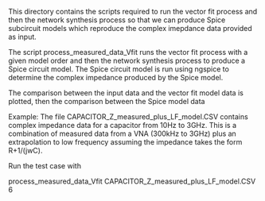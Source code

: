 This directory contains the scripts required to run the vector fit process
and then the network synthesis process so that we can produce Spice subcircuit
models which reproduce the complex imepdance data provided as input.

The script process_measured_data_Vfit runs the vector fit process with a given model order
and then the network synthesis process to produce a Spice circuit model. The Spice circuit model
is run using ngspice to determine the complex impedance produced by the Spice model.

The comparison between the input data and the vector fit
model data is plotted, then the comparison between the Spice model data 




Example:
The file CAPACITOR_Z_measured_plus_LF_model.CSV contains complex impedance data for
a capacitor from 10Hz to 3GHz. This is a combination of measured data from a VNA (300kHz to 3GHz) plus an extrapolation to low frequency assuming the impedance takes the form R+1/(jwC).

Run the test case with

process_measured_data_Vfit CAPACITOR_Z_measured_plus_LF_model.CSV 6
